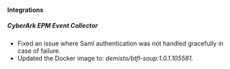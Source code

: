 
#### Integrations

##### CyberArk EPM Event Collector

- Fixed an issue where Saml authentication was not handled gracefully in case of failure.
- Updated the Docker image to: *demisto/btfl-soup:1.0.1.105581*.
